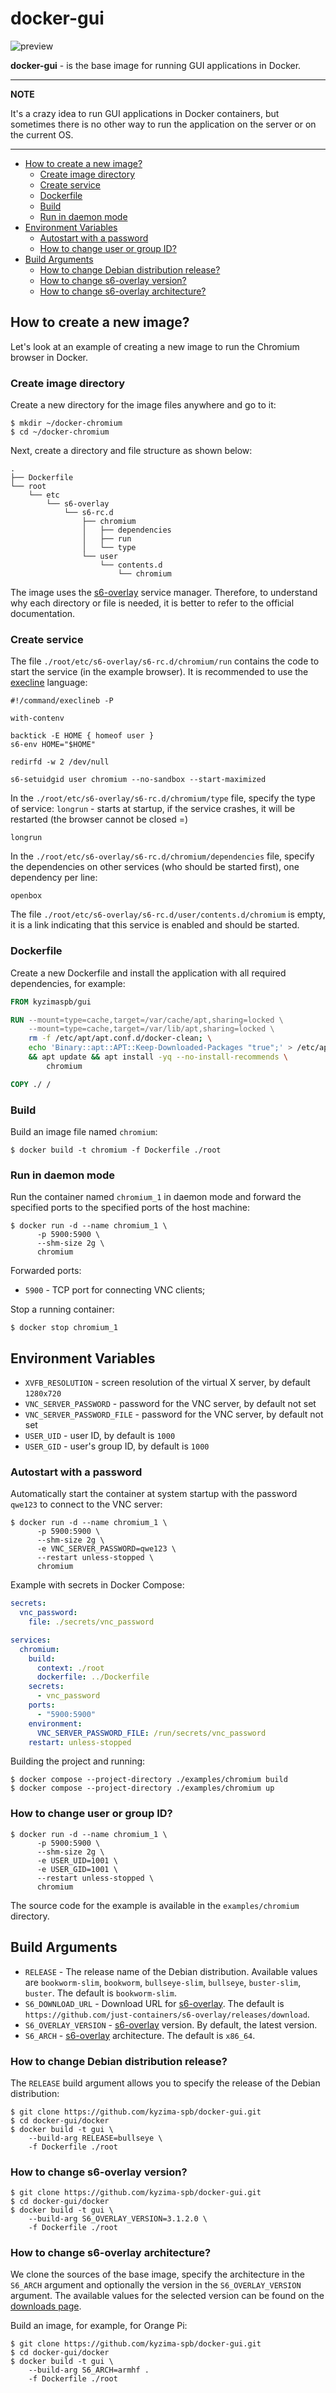 # docker-gui

![preview](preview.png)

**docker-gui** - is the base image for running GUI applications in Docker.

---
**NOTE**

It's a crazy idea to run GUI applications in Docker containers,
but sometimes there is no other way to run the application on the server
or on the current OS.

---

- [How to create a new image?](#how-to-create-a-new-image)
  - [Create image directory](#create-image-directory)
  - [Create service](#create-service)
  - [Dockerfile](#dockerfile)
  - [Build](#build)
  - [Run in daemon mode](#run-in-daemon-mode)
- [Environment Variables](#environment-variables)
  - [Autostart with a password](#autostart-with-a-password)
  - [How to change user or group ID?](#how-to-change-user-or-group-id)
- [Build Arguments](#build-arguments)
  - [How to change Debian distribution release?](#how-to-change-debian-distribution-release)
  - [How to change s6-overlay version?](#how-to-change-s6-overlay-version)
  - [How to change s6-overlay architecture?](#how-to-change-s6-overlay-architecture)

## How to create a new image?

Let's look at an example of creating a new image to run the Chromium browser in Docker.

### Create image directory

Create a new directory for the image files anywhere and go to it:

```shell
$ mkdir ~/docker-chromium
$ cd ~/docker-chromium
```

Next, create a directory and file structure as shown below:

```
.
├── Dockerfile
└── root
    └── etc
        └── s6-overlay
            └── s6-rc.d
                ├── chromium
                │   ├── dependencies
                │   ├── run
                │   └── type
                └── user
                    └── contents.d
                        └── chromium
```

The image uses the [s6-overlay][1] service manager.
Therefore, to understand why each directory or file is needed,
it is better to refer to the official documentation.

### Create service

The file `./root/etc/s6-overlay/s6-rc.d/chromium/run`
contains the code to start the service (in the example browser).
It is recommended to use the [execline][2] language:

```shell
#!/command/execlineb -P

with-contenv

backtick -E HOME { homeof user }
s6-env HOME="$HOME"

redirfd -w 2 /dev/null

s6-setuidgid user chromium --no-sandbox --start-maximized
```

In the `./root/etc/s6-overlay/s6-rc.d/chromium/type` file,
specify the type of service: `longrun` - starts at startup, if the service crashes,
it will be restarted (the browser cannot be closed =)

```
longrun
```

In the `./root/etc/s6-overlay/s6-rc.d/chromium/dependencies` file,
specify the dependencies on other services (who should be started first),
one dependency per line:

```
openbox
```

The file `./root/etc/s6-overlay/s6-rc.d/user/contents.d/chromium` is empty,
it is a link indicating that this service is enabled and should be started.

### Dockerfile

Create a new Dockerfile and install the application
with all required dependencies, for example:

```dockerfile
FROM kyzimaspb/gui

RUN --mount=type=cache,target=/var/cache/apt,sharing=locked \
    --mount=type=cache,target=/var/lib/apt,sharing=locked \
    rm -f /etc/apt/apt.conf.d/docker-clean; \
    echo 'Binary::apt::APT::Keep-Downloaded-Packages "true";' > /etc/apt/apt.conf.d/keep-cache \
    && apt update && apt install -yq --no-install-recommends \
        chromium

COPY ./ /
```

### Build

Build an image file named `chromium`:

```shell
$ docker build -t chromium -f Dockerfile ./root
```

### Run in daemon mode

Run the container named `chromium_1` in daemon mode
and forward the specified ports
to the specified ports of the host machine:

```shell
$ docker run -d --name chromium_1 \
      -p 5900:5900 \
      --shm-size 2g \
      chromium
```

Forwarded ports:

* `5900` - TCP port for connecting VNC clients;

Stop a running container:

```shell
$ docker stop chromium_1
```

## Environment Variables

* `XVFB_RESOLUTION` - screen resolution of the virtual X server, by default `1280x720`
* `VNC_SERVER_PASSWORD` - password for the VNC server, by default not set
* `VNC_SERVER_PASSWORD_FILE` - password for the VNC server, by default not set
* `USER_UID` - user ID, by default is `1000`
* `USER_GID` - user's group ID, by default is `1000`

### Autostart with a password

Automatically start the container at system startup
with the password `qwe123` to connect to the VNC server:

```shell
$ docker run -d --name chromium_1 \
      -p 5900:5900 \
      --shm-size 2g \
      -e VNC_SERVER_PASSWORD=qwe123 \
      --restart unless-stopped \
      chromium
```

Example with secrets in Docker Compose:

```yml
secrets:
  vnc_password:
    file: ./secrets/vnc_password

services:
  chromium:
    build:
      context: ./root
      dockerfile: ../Dockerfile
    secrets:
      - vnc_password
    ports:
      - "5900:5900"
    environment:
      VNC_SERVER_PASSWORD_FILE: /run/secrets/vnc_password
    restart: unless-stopped
```

Building the project and running:

```shell
$ docker compose --project-directory ./examples/chromium build
$ docker compose --project-directory ./examples/chromium up
```

### How to change user or group ID?

```shell
$ docker run -d --name chromium_1 \
      -p 5900:5900 \
      --shm-size 2g \
      -e USER_UID=1001 \
      -e USER_GID=1001 \
      --restart unless-stopped \
      chromium
```

The source code for the example is available in the `examples/chromium` directory.


## Build Arguments

* `RELEASE` - The release name of the Debian distribution.
  Available values are `bookworm-slim`, `bookworm`, `bullseye-slim`, `bullseye`,
  `buster-slim`, `buster`.
  The default is `bookworm-slim`.
* `S6_DOWNLOAD_URL` - Download URL for [s6-overlay][1].
  The default is `https://github.com/just-containers/s6-overlay/releases/download`.
* `S6_OVERLAY_VERSION` - [s6-overlay][1] version.
  By default, the latest version.
* `S6_ARCH` - [s6-overlay][1] architecture.
  The default is `x86_64`.

### How to change Debian distribution release?

The `RELEASE` build argument allows you to specify the release of the Debian distribution:

```shell
$ git clone https://github.com/kyzima-spb/docker-gui.git
$ cd docker-gui/docker
$ docker build -t gui \
    --build-arg RELEASE=bullseye \
    -f Dockerfile ./root
```

### How to change s6-overlay version?

```shell
$ git clone https://github.com/kyzima-spb/docker-gui.git
$ cd docker-gui/docker
$ docker build -t gui \
    --build-arg S6_OVERLAY_VERSION=3.1.2.0 \
    -f Dockerfile ./root
```

### How to change s6-overlay architecture?

We clone the sources of the base image,
specify the architecture in the `S6_ARCH` argument
and optionally the version in the `S6_OVERLAY_VERSION` argument.
The available values for the selected version can be found on the [downloads page][3].

Build an image, for example, for Orange Pi:

```shell
$ git clone https://github.com/kyzima-spb/docker-gui.git
$ cd docker-gui/docker
$ docker build -t gui \
    --build-arg S6_ARCH=armhf .
    -f Dockerfile ./root
```

[1]: <https://github.com/just-containers/s6-overlay> "s6-overlay"
[2]: <https://skarnet.org/software/execline/> "execline"
[3]: <https://github.com/just-containers/s6-overlay/releases> "releases"
